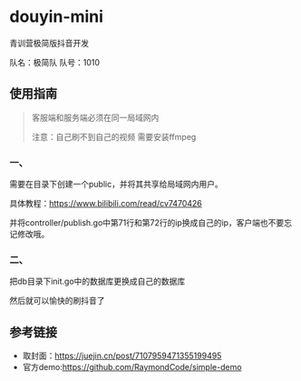 # douyin-mini

青训营极简版抖音开发 

队名：极简队  队号：1010 

## 使用指南

> 客服端和服务端必须在同一局域网内
>
> 注意：自己刷不到自己的视频   需要安装ffmpeg

### 一、

需要在目录下创建一个public，并将其共享给局域网内用户。

具体教程：https://www.bilibili.com/read/cv7470426

并将controller/publish.go中第71行和第72行的ip换成自己的ip，客户端也不要忘记修改哦。

### 二、

把db目录下init.go中的数据库更换成自己的数据库

然后就可以愉快的刷抖音了

## 参考链接

- 取封面：https://juejin.cn/post/7107959471355199495
- 官方demo:https://github.com/RaymondCode/simple-demo
